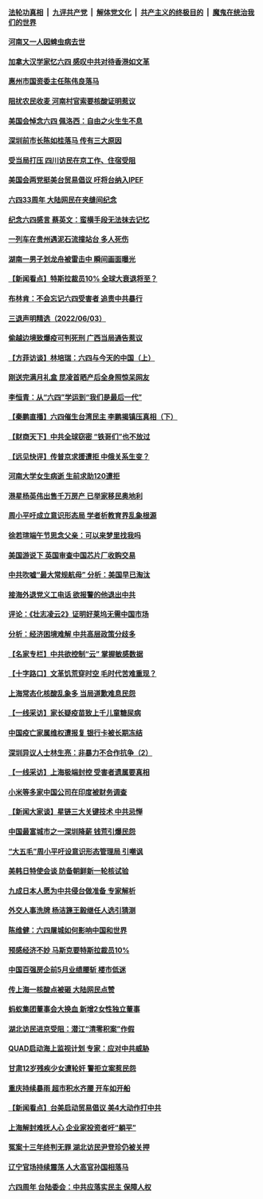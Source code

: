 ####  [法轮功真相](../../../../basic/blob/master/README.md?t=06041931) &nbsp;|&nbsp; [九评共产党](../../../../9ping.md/blob/master/README.md?t=06041931) &nbsp;|&nbsp; [解体党文化](../../../../jtdwh.md/blob/master/README.md?t=06041931)  &nbsp;|&nbsp; [共产主义的终极目的](../../../../gczydzjmd.md/blob/master/README.md?t=06041931) &nbsp;|&nbsp; [魔鬼在统治我们的世界](../../../../mgztzwmdsj.md/blob/master/README.md?t=06041931) 

#### [河南又一人因蜱虫病去世](../pages/nsc413/n13752215.md?t=06041931) 

#### [加拿大汉学家忆六四 感叹中共对待香港如文革](../pages/nsc413/n13752210.md?t=06041931) 

#### [惠州市国资委主任陈伟良落马](../pages/nsc413/n13752224.md?t=06041931) 

#### [阻扰农民收麦 河南村官索要核酸证明惹议](../pages/nsc413/n13752209.md?t=06041931) 

#### [美国会悼念六四 佩洛西：自由之火生生不息](../pages/nsc413/n13752143.md?t=06041931) 

#### [深圳前市长陈如桂落马 传有三大原因](../pages/nsc413/n13752163.md?t=06041931) 

#### [受当局打压 四川访民在京工作、住宿受阻](../pages/nsc413/n13752175.md?t=06041931) 

#### [美国会两党挺美台贸易倡议 吁将台纳入IPEF](../pages/nsc413/n13752060.md?t=06041931) 

#### [六四33周年 大陆网民在夹缝间纪念](../pages/nsc413/n13752149.md?t=06041931) 

#### [纪念六四感言 蔡英文：蛮横手段无法抹去记忆](../pages/nsc413/n13752135.md?t=06041931) 

#### [一列车在贵州遇泥石流撞站台 多人死伤](../pages/nsc413/n13752144.md?t=06041931) 

#### [湖南一男子划龙舟被雷击中 瞬间画面曝光](../pages/nsc413/n13752080.md?t=06041931) 

#### [【新闻看点】特斯拉裁员10% 全球大衰退将至？](../pages/nsc413/n13751943.md?t=06041931) 


#### [布林肯：不会忘记六四受害者 追责中共暴行](../pages/nsc413/n13752030.md?t=06041931) 

#### [三退声明精选（2022/06/03）](../pages/nsc413/n13752074.md?t=06041931) 

#### [偷越边境致爆疫可判死刑 广西当局通告惹议](../pages/nsc413/n13752058.md?t=06041931) 

#### [【方菲访谈】林培瑞：六四与今天的中国（上）](../pages/nsc413/n13751795.md?t=06041931) 

#### [刚送完满月礼盒 昆凌首晒产后全身照惊呆网友](../pages/nsc413/n13751953.md?t=06041931) 

#### [李恒青：从“六四”学运到“我们是最后一代”](../pages/nsc413/n13751537.md?t=06041931) 

#### [【秦鹏直播】六四催生台湾民主 李鹏揭镇压真相（下）](../pages/nsc413/n13751958.md?t=06041931) 

#### [【财商天下】中共全球窃密 “铁哥们”也不放过](../pages/nsc413/n13751851.md?t=06041931) 

#### [【远见快评】传普京求援遭拒 中俄关系生变？](../pages/nsc413/n13751967.md?t=06041931) 

#### [河南大学女生病逝 生前求助120遭拒](../pages/nsc413/n13751858.md?t=06041931) 

#### [港星杨英伟出售千万房产 已举家移民奥地利](../pages/nsc413/n13751923.md?t=06041931) 

#### [周小平吁成立意识形态局 学者析教育界乱象根源](../pages/nsc413/n13751928.md?t=06041931) 

#### [徐若瑄端午节思念父亲：可以来梦里找我吗](../pages/nsc413/n13751913.md?t=06041931) 

#### [美国游说下 英国审查中国芯片厂收购交易](../pages/nsc413/n13751935.md?t=06041931) 

#### [中共吹嘘“最大常规航母” 分析：美国早已淘汰](../pages/nsc413/n13751624.md?t=06041931) 

#### [接海外退党义工电话 欲报警的他退出中共](../pages/nsc413/n13750442.md?t=06041931) 

#### [评论：《壮志凌云2》证明好莱坞无需中国市场](../pages/nsc413/n13751832.md?t=06041931) 

#### [分析：经济困境难解 中共高层政策分歧多](../pages/nsc413/n13751862.md?t=06041931) 

#### [【名家专栏】中共欲控制“云” 掌握敏感数据](../pages/nsc413/n13751647.md?t=06041931) 

#### [【十字路口】文革饥荒穿时空 毛时代苦难重现？](../pages/nsc413/n13751726.md?t=06041931) 

#### [上海常态化核酸乱象多 当局道歉难息民怨](../pages/nsc413/n13751842.md?t=06041931) 

#### [【一线采访】家长疑疫苗致上千儿童糖尿病](../pages/nsc413/n13751786.md?t=06041931) 

#### [中国疫亡家属维权遭报复 银行卡被长期冻结](../pages/nsc413/n13751725.md?t=06041931) 

#### [深圳异议人士林生亮：非暴力不合作抗争（2）](../pages/nsc413/n13750498.md?t=06041931) 

#### [【一线采访】上海极端封控 受害者遗属要真相](../pages/nsc413/n13751150.md?t=06041931) 

#### [小米等多家中国公司在印度被财务调查](../pages/nsc413/n13751723.md?t=06041931) 

#### [【新闻大家谈】星链三大关键技术 中共忌惮](../pages/nsc413/n13751708.md?t=06041931) 

#### [中国最富城市之一深圳降薪 钱荒引爆民怨](../pages/nsc413/n13751784.md?t=06041931) 

#### [“大五毛”周小平吁设意识形态管理局 引嘲讽](../pages/nsc413/n13751619.md?t=06041931) 

#### [美韩日特使会谈 防备朝鲜新一轮核试验](../pages/nsc413/n13751641.md?t=06041931) 

#### [九成日本人愿为中共侵台做准备 专家解析](../pages/nsc413/n13751736.md?t=06041931) 

#### [外交人事洗牌 杨洁篪王毅继任人选引猜测](../pages/nsc413/n13751705.md?t=06041931) 

#### [陈维健：六四屠城如何影响中国和世界](../pages/nsc413/n13751351.md?t=06041931) 

#### [预感经济不妙 马斯克要特斯拉裁员10%](../pages/nsc413/n13751653.md?t=06041931) 

#### [中国百强房企前5月业绩腰斩 楼市低迷](../pages/nsc413/n13751706.md?t=06041931) 

#### [传上海一核酸点被砸 大陆网民点赞](../pages/nsc413/n13751565.md?t=06041931) 

#### [蚂蚁集团董事会大换血 新增2女性独立董事](../pages/nsc413/n13751539.md?t=06041931) 

#### [湖北访民进京受阻：潜江“清零积案”作假](../pages/nsc413/n13751550.md?t=06041931) 

#### [QUAD启动海上监视计划 专家：应对中共威胁](../pages/nsc413/n13750988.md?t=06041931) 

#### [甘肃12岁残疾少女遭轮奸 警拒立案惹民怨](../pages/nsc413/n13751538.md?t=06041931) 

#### [重庆持续暴雨 超市积水齐腰 开车如开船](../pages/nsc413/n13751506.md?t=06041931) 

#### [【新闻看点】台美启动贸易倡议 美4大动作打中共](../pages/nsc413/n13751273.md?t=06041931) 

#### [上海解封难抚人心 企业家投资者吁“躺平”](../pages/nsc413/n13751501.md?t=06041931) 

#### [冤案十三年终判无罪 湖北访民尹登珍仍被关押](../pages/nsc413/n13751517.md?t=06041931) 

#### [辽宁官场持续震荡 人大高官孙国相落马](../pages/nsc413/n13751508.md?t=06041931) 

#### [六四周年 台陆委会：中共应落实民主 保障人权](../pages/nsc413/n13751442.md?t=06041931) 

